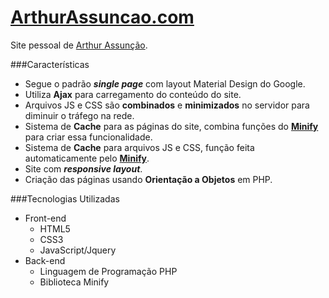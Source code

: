 [ArthurAssuncao.com](http://arthurassuncao.com)
===================

Site pessoal de [Arthur Assunção](http://arthurassuncao.com).

###Características
* Segue o padrão ***single page*** com layout Material Design do Google. 
* Utiliza **Ajax** para carregamento do conteúdo do site.
* Arquivos JS e CSS são **combinados** e **minimizados** no servidor para diminuir o tráfego na rede.
* Sistema de **Cache** para as páginas do site, combina funções do **[Minify](https://github.com/mrclay/minify)** para criar essa funcionalidade.
* Sistema de **Cache** para arquivos JS e CSS, função feita automaticamente pelo **[Minify](https://github.com/mrclay/minify)**.
* Site com ***responsive layout***.
* Criação das páginas usando **Orientação a Objetos** em PHP.

###Tecnologias Utilizadas
* Front-end
  * HTML5
  * CSS3
  * JavaScript/Jquery
* Back-end
  * Linguagem de Programação PHP
  * Biblioteca Minify
